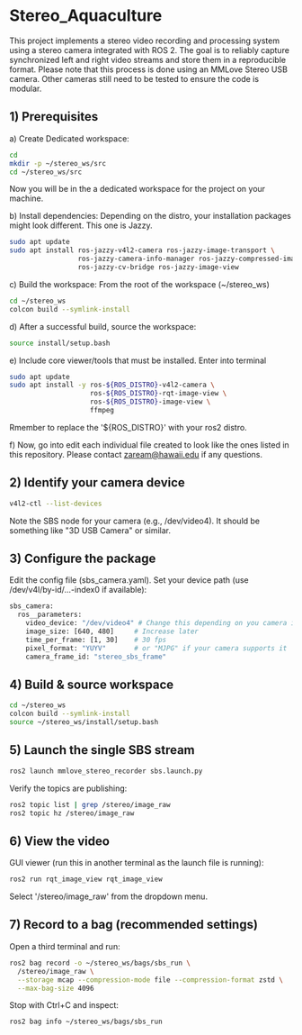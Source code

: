# Stereo_Aquaculture
This project implements a stereo video recording and processing system using a stereo camera integrated with ROS 2. The goal is to reliably capture synchronized left and right video streams and store them in a reproducible format. Please note that this process is done using an MMLove Stereo USB camera. Other cameras still need to be tested to ensure the code is modular.



## 1) Prerequisites
a) Create Dedicated workspace:
```bash
cd
mkdir -p ~/stereo_ws/src
cd ~/stereo_ws/src
```
Now you will be in the a dedicated workspace for the project on your machine.

b) Install dependencies:
Depending on the distro, your installation packages might look different. This one is Jazzy.
```bash
sudo apt update
sudo apt install ros-jazzy-v4l2-camera ros-jazzy-image-transport \
                 ros-jazzy-camera-info-manager ros-jazzy-compressed-image-transport \
                 ros-jazzy-cv-bridge ros-jazzy-image-view
```
c) Build the workspace:
From the root of the workspace (~/stereo_ws)
```bash
cd ~/stereo_ws
colcon build --symlink-install
```

d) After a successful build, source the workspace:
```bash
source install/setup.bash
```
e) Include core viewer/tools that must be installed. Enter into terminal
```bash
sudo apt update
sudo apt install -y ros-${ROS_DISTRO}-v4l2-camera \
                    ros-${ROS_DISTRO}-rqt-image-view \
                    ros-${ROS_DISTRO}-image-view \
                    ffmpeg
```
Rmember to replace the '${ROS_DISTRO}' with your ros2 distro.

f) Now, go into edit each individual file created to look like the ones listed in this repository. Please contact zaream@hawaii.edu if any questions.

## 2) Identify your camera device
```bash
v4l2-ctl --list-devices
```

Note the SBS node for your camera (e.g., /dev/video4). It should be something like "3D USB Camera" or similar.

## 3) Configure the package

Edit the config file (sbs_camera.yaml). Set your device path (use /dev/v4l/by-id/...-index0 if available):

```bash
sbs_camera:
  ros__parameters:
    video_device: "/dev/video4" # Change this depending on you camera input
    image_size: [640, 480]     # Increase later
    time_per_frame: [1, 30]    # 30 fps
    pixel_format: "YUYV"       # or "MJPG" if your camera supports it
    camera_frame_id: "stereo_sbs_frame"
```

## 4) Build & source workspace
```bash
cd ~/stereo_ws
colcon build --symlink-install
source ~/stereo_ws/install/setup.bash
```

## 5) Launch the single SBS stream
```bash
ros2 launch mmlove_stereo_recorder sbs.launch.py
```

Verify the topics are publishing:
```bash
ros2 topic list | grep /stereo/image_raw
ros2 topic hz /stereo/image_raw
```

## 6) View the video

GUI viewer (run this in another terminal as the launch file is running):
```bash
ros2 run rqt_image_view rqt_image_view
```

Select '/stereo/image_raw' from the dropdown menu.

## 7) Record to a bag (recommended settings)

Open a third terminal and run:
```bash
ros2 bag record -o ~/stereo_ws/bags/sbs_run \
  /stereo/image_raw \
  --storage mcap --compression-mode file --compression-format zstd \
  --max-bag-size 4096
```

Stop with Ctrl+C and inspect:
```bash
ros2 bag info ~/stereo_ws/bags/sbs_run
```



